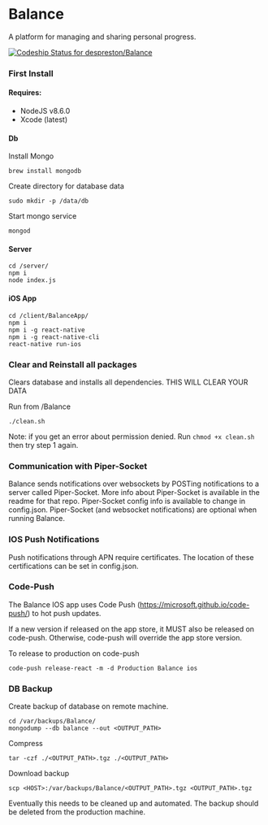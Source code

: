 # Balance
A platform for managing and sharing personal progress.

[![Codeship Status for despreston/Balance](https://app.codeship.com/projects/85799e90-db62-0134-2f95-72ee877a79e5/status?branch=master)](https://app.codeship.com/projects/204010)

### First Install
#### Requires:
- NodeJS v8.6.0
- Xcode (latest)

#### Db
Install Mongo
```
brew install mongodb
```

Create directory for database data
```
sudo mkdir -p /data/db
```

Start mongo service
```
mongod
```

#### Server
```
cd /server/
npm i
node index.js
```

#### iOS App
```
cd /client/BalanceApp/
npm i
npm i -g react-native
npm i -g react-native-cli
react-native run-ios
```

### Clear and Reinstall all packages
Clears database and installs all dependencies. THIS WILL CLEAR YOUR DATA

Run from /Balance

```
./clean.sh
```

Note: if you get an error about permission denied. Run `chmod +x clean.sh` then try step 1 again.

### Communication with Piper-Socket
Balance sends notifications over websockets by POSTing notifications to a server called Piper-Socket. More info about Piper-Socket is available in the readme for that repo. Piper-Socket config info is available to change in config.json. Piper-Socket (and websocket notifications) are optional when running Balance.

### IOS Push Notifications
Push notifications through APN require certificates. The location of these certifications can be set in config.json.

### Code-Push
The Balance IOS app uses Code Push (https://microsoft.github.io/code-push/) to hot push updates.

If a new version if released on the app store, it MUST also be released on code-push. Otherwise, code-push will override the app store version.

To release to production on code-push
```
code-push release-react -m -d Production Balance ios
```

### DB Backup

Create backup of database on remote machine.
```
cd /var/backups/Balance/
mongodump --db balance --out <OUTPUT_PATH>
```

Compress
```
tar -czf ./<OUTPUT_PATH>.tgz ./<OUTPUT_PATH>
```

Download backup
```
scp <HOST>:/var/backups/Balance/<OUTPUT_PATH>.tgz <OUTPUT_PATH>.tgz
```

Eventually this needs to be cleaned up and automated. The backup should be deleted from the production machine.
